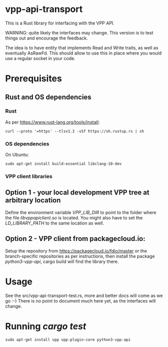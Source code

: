 # vpp-api-transport

This is a Rust library for interfacing with the VPP API. 

WARNING: quite likely the interfaces may change. This version is
to test things out and encourage the feedback.

The idea is to have entity that implements Read and Write traits,
as well as eventually AsRawFd. This should allow to use this
in place where you would use a regular socket in your code.

# Prerequisites

## Rust and OS dependencies

### Rust

As per https://www.rust-lang.org/tools/install:

```
curl --proto '=https' --tlsv1.2 -sSf https://sh.rustup.rs | sh
```

### OS dependencies

On Ubuntu:

```
sudo apt-get install build-essential libclang-10-dev
```

### VPP client libraries

## Option 1 - your local development VPP tree at arbitrary location

Define the environment variable *VPP_LIB_DIR* to point to the folder where
the file *libvppapiclient.so* is located. You might also have to set the
*LD_LIBRARY_PATH* to the same location as well.


## Option 2 - VPP client from packagecloud.io:

Setup the repository from https://packagecloud.io/fdio/master or the
branch-specific repositories as per instructions, then install
the package *python3-vpp-api*, cargo build will find the library there.

# Usage

See the src/vpp-api-transport-test.rs, more and better docs will
come as we go :-) There is no point to document much here yet,
as the interfaces will change.

# Running *cargo test*

```
sudo apt-get install vpp vpp-plugin-core python3-vpp-api
```


